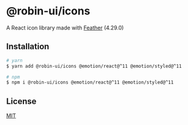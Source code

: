# @robin-ui/icons

A React icon library made with [Feather](https://feathericons.com/) (4.29.0)

## Installation

```sh
# yarn
$ yarn add @robin-ui/icons @emotion/react@^11 @emotion/styled@^11

# npm
$ npm i @robin-ui/icons @emotion/react@^11 @emotion/styled@^11
```

## License

[MIT](https://github.com/robinh-jsx/robin-ui/blob/master/LICENSE)
